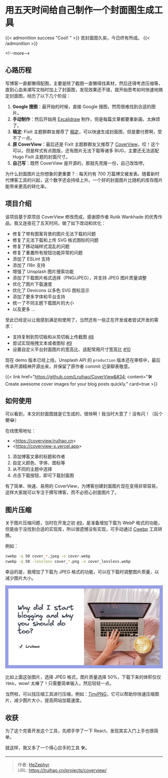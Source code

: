 # 用五天时间给自己制作一个封面图生成工具


{{&lt; admonition success &#34;Cool! &#34; &gt;}}
苦封面图久矣，今日终有所成。
{{&lt; /admonition &gt;}}

&lt;!--more--&gt;

## 心路历程

写博客一直都懒得配图，主要是除了截图一直懒得找素材，然后还得考虑压缩等，直到心血来潮写文档时加上了封面图，发现效果还不错，就开始思考如何快速地搞定封面图，经历了以下几个阶段：

1. **Google 搜图**：最开始的时候，直接 Google 搜图，然而很难找到合适的图片。
2. **手动制作**：然后开始用 [Excalidraw](https://excalidraw.com/) 制作，但是每篇文章都要重新画，太麻烦了。
3. **稿定**: FixIt 主题群群友推荐了 [稿定](https://www.gaoding.com/)，可以快速生成封面图，但是要付费啊，受不了一点。
4. **原 CoverView**：最后还是 FixIt 主题群群友又推荐了 [CoverView](https://github.com/rutikwankhade/CoverView)，哎！这个可以，但是样式有点跑版，还有图片无法下载等诸多 BUG，主要还无法适配 Hugo FixIt 主题的封面尺寸。
5. **自己写**：既然 CoverView 是开源的，那就先克隆一份，自己改改啰。

为什么封面图片比你想象的更重要？
: 每天约有 700 万篇博文被发表。随着新时代博客工具的兴起，这个数字还会持续上升。一个好的封面图片比随机的库存图片能带来更高的转化率。

## 项目介绍

该项目基于原项目 CoverView 修改而成，感谢原作者 Rutik Wankhade 的优秀作品，我又连夜花了五天时间，做了如下改动和优化：

- 修复了带有图案背景的图片无法下载的问题
- 修复了无法下载和上传 SVG 格式图标的问题
- 修复了移动端样式混乱的问题
- 修复了重置所有按钮功能异常的问题
- 添加了 ESLint 支持
- 添加了 I18n 支持
- 增强了 Unsplash 图片搜索功能
- 添加了下载图片格式选择（PNG/JPEG），并支持 JPEG 图片质量调整
- 优化了图片下载速度
- 优化了 Devicons 以多色 SVG 图标显示
- 添加了更多字体和平台支持
- 统一了不同主题下载图片的大小
- 以及更多 ...

至此已经足以让我感到满足和使用了，当然还有一些正在开发或者尝试开发的需求：

- 支持复制到剪切板和从剪切板上传截图 [#8](https://github.com/Lruihao/CoverView/issues/8)
- 尝试实现拖拽文本或者图标 [#9](https://github.com/Lruihao/CoverView/issues/9)
- 设置自定义平台封面图片的宽高比、适配常用尺寸宽高比 [#10](https://github.com/Lruihao/CoverView/issues/10)

现在 demo 版本已经上线，Unsplash API 的 `production` 版本还在审核中，最后传承开源精神开源出来，并保留了原作者 commit 记录聊表敬意。

{{&lt; link href=&#34;https://github.com/Lruihao/CoverView&#34; content=&#34;🛠 Create awesome cover images for your blog posts quickly.&#34; card=true &gt;}}

## 如何使用

可以看到，本文的封面图就是它生成的，很快啊！我当时大意了！没有闪！（玩个梗😂）

在线使用地址：

- &lt;https://coverview.lruihao.cn&gt;
- &lt;https://coverview-x.vercel.app&gt;

1. 添加博客文章的标题和作者
2. 自定义颜色、字体、图标等
3. 从不同的主题中选择
4. 点击下载按钮，即可下载封面图

有了简单、快速、易用的 CoverView，为博客创建封面图片现在变得非常容易，这样大家就可以专注于撰写博客，而不必担心封面图片了。

## 图片压缩

关于图片压缩问题，当时在开发之初 [#9](https://github.com/Lruihao/CoverView/issues/9)，是准备增加下载为 WebP 格式的功能，但是由于没找到合适的实现库，所以很遗憾没有实现，可手动通过 [Cwebp](https://developers.google.com/speed/webp/docs/cwebp) 工具转换。

例如：

```bash
cwebp -q 50 cover_*.jpeg -o cover.webp 
cwebp -q 50 -lossless cover_*.png -o cover_lossless.webp 
```

幸运的是，我增加了下载为 JPEG 格式的功能，可以在下载时调整图片质量，以减少图片大小。

![cover_279101.jpeg](images/cover_279101.jpeg)

比如上面这张图片，选择 JPEG 格式，图片质量选择 50%，下载下来的体积仅仅 `70kb`，wow! 太棒了！只需要简单输入，然后轻轻一点。

当然啦，可以找压缩工具进行压缩，例如：[TinyPNG](https://tinify.cn/)，它可以帮助你快速压缩图片，减少图片大小，提高网站加载速度。

## 收获

为了这个完善开发这个工具，先顺手学了一下 React，发现其实入门上手也很简单。

就这样，我又多了一个得心应手的工具 🛠️。


---

> 作者: [HeZephyr](https://github.com/HeZephyr)  
> URL: https://lruihao.cn/projects/coverview/  

